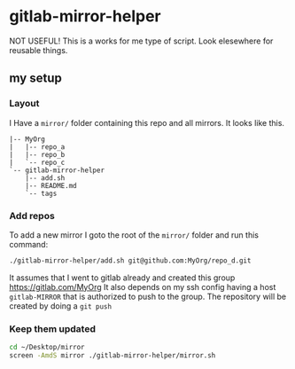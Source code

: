 # gitlab-mirror-helper
NOT USEFUL! This is a works for me type of script. Look elesewhere for reusable things.

## my setup

### Layout

I Have a ``mirror/`` folder containing this repo and all mirrors.
It looks like this.

```
|-- MyOrg
|   |-- repo_a
|   |-- repo_b
|   `-- repo_c
`-- gitlab-mirror-helper
    |-- add.sh
    |-- README.md
    `-- tags
```

### Add repos

To add a new mirror I goto the root of the ``mirror/`` folder and run this command:

```bash
./gitlab-mirror-helper/add.sh git@github.com:MyOrg/repo_d.git
```

It assumes that I went to gitlab already and created this group https://gitlab.com/MyOrg
It also depends on my ssh config having a host ``gitlab-MIRROR`` that is authorized to push to the group.
The repository will be created by doing a ``git push``

### Keep them updated

```bash
cd ~/Desktop/mirror
screen -AmdS mirror ./gitlab-mirror-helper/mirror.sh
```
